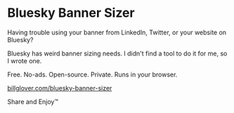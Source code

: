 # Bluesky Banner Sizer

Having trouble using your banner from LinkedIn, Twitter, or your website on Bluesky?

Bluesky has weird banner sizing needs. I didn't find a tool to do it for me, so I wrote one. 

Free. No-ads. Open-source. Private. Runs in your browser.

[billglover.com/bluesky-banner-sizer](https://billglover.com/bluesky-banner-sizer)

Share and Enjoy™️
